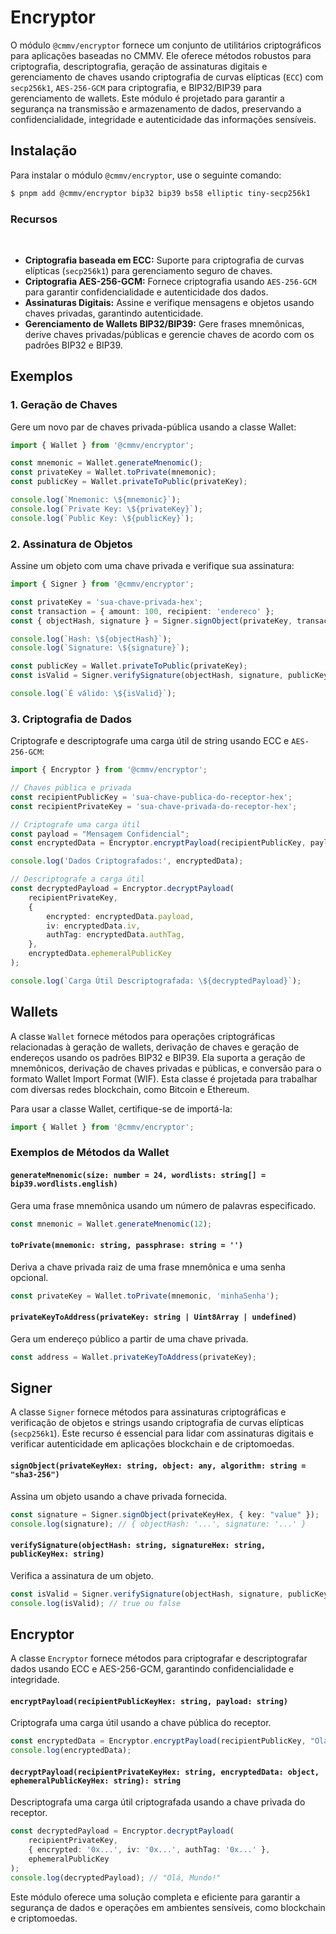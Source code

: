 # Encryptor

O módulo ``@cmmv/encryptor`` fornece um conjunto de utilitários criptográficos para aplicações baseadas no CMMV. Ele oferece métodos robustos para criptografia, descriptografia, geração de assinaturas digitais e gerenciamento de chaves usando criptografia de curvas elípticas (``ECC``) com ``secp256k1``, ``AES-256-GCM`` para criptografia, e BIP32/BIP39 para gerenciamento de wallets. Este módulo é projetado para garantir a segurança na transmissão e armazenamento de dados, preservando a confidencialidade, integridade e autenticidade das informações sensíveis.

## Instalação

Para instalar o módulo ``@cmmv/encryptor``, use o seguinte comando:

```bash
$ pnpm add @cmmv/encryptor bip32 bip39 bs58 elliptic tiny-secp256k1
```

### Recursos

<br/>

* **Criptografia baseada em ECC:** Suporte para criptografia de curvas elípticas (``secp256k1``) para gerenciamento seguro de chaves.
* **Criptografia AES-256-GCM:** Fornece criptografia usando ``AES-256-GCM`` para garantir confidencialidade e autenticidade dos dados.
* **Assinaturas Digitais:** Assine e verifique mensagens e objetos usando chaves privadas, garantindo autenticidade.
* **Gerenciamento de Wallets BIP32/BIP39:** Gere frases mnemônicas, derive chaves privadas/públicas e gerencie chaves de acordo com os padrões BIP32 e BIP39.

## Exemplos

### 1. Geração de Chaves

Gere um novo par de chaves privada-pública usando a classe Wallet:

```typescript
import { Wallet } from '@cmmv/encryptor';

const mnemonic = Wallet.generateMnenomic();
const privateKey = Wallet.toPrivate(mnemonic);
const publicKey = Wallet.privateToPublic(privateKey);

console.log(`Mnemonic: \${mnemonic}`);
console.log(`Private Key: \${privateKey}`);
console.log(`Public Key: \${publicKey}`);
```

### 2. Assinatura de Objetos

Assine um objeto com uma chave privada e verifique sua assinatura:

```typescript
import { Signer } from '@cmmv/encryptor';

const privateKey = 'sua-chave-privada-hex';
const transaction = { amount: 100, recipient: 'endereco' };
const { objectHash, signature } = Signer.signObject(privateKey, transaction);

console.log(`Hash: \${objectHash}`);
console.log(`Signature: \${signature}`);

const publicKey = Wallet.privateToPublic(privateKey);
const isValid = Signer.verifySignature(objectHash, signature, publicKey);

console.log(`É válido: \${isValid}`);
```

### 3. Criptografia de Dados

Criptografe e descriptografe uma carga útil de string usando ECC e ``AES-256-GCM``:

```typescript
import { Encryptor } from '@cmmv/encryptor';

// Chaves pública e privada
const recipientPublicKey = 'sua-chave-publica-do-receptor-hex';
const recipientPrivateKey = 'sua-chave-privada-do-receptor-hex';

// Criptografe uma carga útil
const payload = "Mensagem Confidencial";
const encryptedData = Encryptor.encryptPayload(recipientPublicKey, payload);

console.log('Dados Criptografados:', encryptedData);

// Descriptografe a carga útil
const decryptedPayload = Encryptor.decryptPayload(
    recipientPrivateKey,
    {
        encrypted: encryptedData.payload,
        iv: encryptedData.iv,
        authTag: encryptedData.authTag,
    },
    encryptedData.ephemeralPublicKey
);

console.log(`Carga Útil Descriptografada: \${decryptedPayload}`);
```

## Wallets

A classe ``Wallet`` fornece métodos para operações criptográficas relacionadas à geração de wallets, derivação de chaves e geração de endereços usando os padrões BIP32 e BIP39. Ela suporta a geração de mnemônicos, derivação de chaves privadas e públicas, e conversão para o formato Wallet Import Format (WIF). Esta classe é projetada para trabalhar com diversas redes blockchain, como Bitcoin e Ethereum.

Para usar a classe Wallet, certifique-se de importá-la:

```typescript
import { Wallet } from '@cmmv/encryptor';
```

### Exemplos de Métodos da Wallet

#### ``generateMnenomic(size: number = 24, wordlists: string[] = bip39.wordlists.english)``
Gera uma frase mnemônica usando um número de palavras especificado.

```typescript
const mnemonic = Wallet.generateMnenomic(12);
```

#### ``toPrivate(mnemonic: string, passphrase: string = '')``
Deriva a chave privada raiz de uma frase mnemônica e uma senha opcional.

```typescript
const privateKey = Wallet.toPrivate(mnemonic, 'minhaSenha');
```

#### ``privateKeyToAddress(privateKey: string | Uint8Array | undefined)``
Gera um endereço público a partir de uma chave privada.

```typescript
const address = Wallet.privateKeyToAddress(privateKey);
```

## Signer

A classe ``Signer`` fornece métodos para assinaturas criptográficas e verificação de objetos e strings usando criptografia de curvas elípticas (``secp256k1``). Este recurso é essencial para lidar com assinaturas digitais e verificar autenticidade em aplicações blockchain e de criptomoedas.

#### ``signObject(privateKeyHex: string, object: any, algorithm: string = "sha3-256")``
Assina um objeto usando a chave privada fornecida.

```typescript
const signature = Signer.signObject(privateKeyHex, { key: "value" });
console.log(signature); // { objectHash: '...', signature: '...' }
```

#### ``verifySignature(objectHash: string, signatureHex: string, publicKeyHex: string)``
Verifica a assinatura de um objeto.

```typescript
const isValid = Signer.verifySignature(objectHash, signature, publicKeyHex);
console.log(isValid); // true ou false
```

## Encryptor

A classe ``Encryptor`` fornece métodos para criptografar e descriptografar dados usando ECC e AES-256-GCM, garantindo confidencialidade e integridade.

#### ``encryptPayload(recipientPublicKeyHex: string, payload: string)``
Criptografa uma carga útil usando a chave pública do receptor.

```typescript
const encryptedData = Encryptor.encryptPayload(recipientPublicKey, "Olá, Mundo!");
console.log(encryptedData);
```

#### ``decryptPayload(recipientPrivateKeyHex: string, encryptedData: object, ephemeralPublicKeyHex: string): string``
Descriptografa uma carga útil criptografada usando a chave privada do receptor.

```typescript
const decryptedPayload = Encryptor.decryptPayload(
    recipientPrivateKey,
    { encrypted: '0x...', iv: '0x...', authTag: '0x...' },
    ephemeralPublicKey
);
console.log(decryptedPayload); // "Olá, Mundo!"
```

Este módulo oferece uma solução completa e eficiente para garantir a segurança de dados e operações em ambientes sensíveis, como blockchain e criptomoedas.
